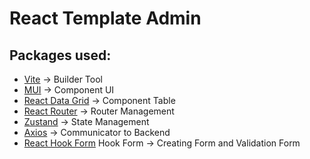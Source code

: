 # React Template Admin

## Packages used:
- [Vite](https://vitejs.dev/) &rarr; Builder Tool
- [MUI](https://mui.com/) &rarr; Component UI
- [React Data Grid](https://reactdatagrid.io/) &rarr; Component Table
- [React Router](https://reactrouter.com/en/main) &rarr; Router Management
- [Zustand](https://github.com/pmndrs/zustand) &rarr; State Management
- [Axios](https://axios-http.com/docs/intro) &rarr; Communicator to Backend
- [React Hook Form](https://react-hook-form.com/) Hook Form &rarr; Creating Form and Validation Form
